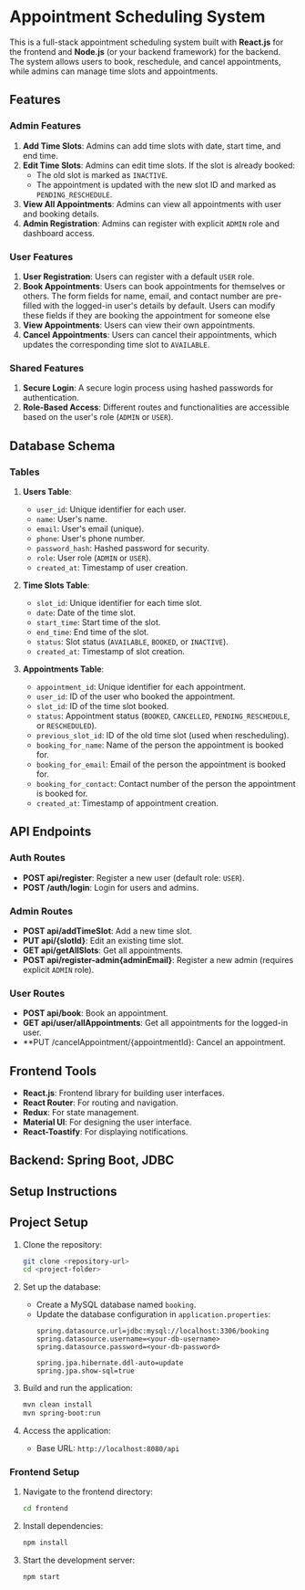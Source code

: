 
# Appointment Scheduling System

This is a full-stack appointment scheduling system built with **React.js** for the frontend and **Node.js** (or your backend framework) for the backend. The system allows users to book, reschedule, and cancel appointments, while admins can manage time slots and appointments.

## Features

### Admin Features
1. **Add Time Slots**: Admins can add time slots with date, start time, and end time.
2. **Edit Time Slots**: Admins can edit time slots. If the slot is already booked:
   - The old slot is marked as `INACTIVE`.
   - The appointment is updated with the new slot ID and marked as `PENDING_RESCHEDULE`.
3. **View All Appointments**: Admins can view all appointments with user and booking details.
4. **Admin Registration**: Admins can register with explicit `ADMIN` role and dashboard access.

### User Features
1. **User Registration**: Users can register with a default `USER` role.
2. **Book Appointments**: Users can book appointments for themselves or others.
                          The form fields for name, email, and contact number are pre-filled with the logged-in user's details by default.
                          Users can modify these fields if they are booking the appointment for someone else
3. **View Appointments**: Users can view their own appointments.
4. **Cancel Appointments**: Users can cancel their appointments, which updates the corresponding time slot to `AVAILABLE`.

### Shared Features
1. **Secure Login**: A secure login process using hashed passwords for authentication.
2. **Role-Based Access**: Different routes and functionalities are accessible based on the user's role (`ADMIN` or `USER`).

## Database Schema

### Tables
1. **Users Table**:
   - `user_id`: Unique identifier for each user.
   - `name`: User's name.
   - `email`: User's email (unique).
   - `phone`: User's phone number.
   - `password_hash`: Hashed password for security.
   - `role`: User role (`ADMIN` or `USER`).
   - `created_at`: Timestamp of user creation.

2. **Time Slots Table**:
   - `slot_id`: Unique identifier for each time slot.
   - `date`: Date of the time slot.
   - `start_time`: Start time of the slot.
   - `end_time`: End time of the slot.
   - `status`: Slot status (`AVAILABLE`, `BOOKED`, or `INACTIVE`).
   - `created_at`: Timestamp of slot creation.

3. **Appointments Table**:
   - `appointment_id`: Unique identifier for each appointment.
   - `user_id`: ID of the user who booked the appointment.
   - `slot_id`: ID of the time slot booked.
   - `status`: Appointment status (`BOOKED`, `CANCELLED`, `PENDING_RESCHEDULE`, or `RESCHEDULED`).
   - `previous_slot_id`: ID of the old time slot (used when rescheduling).
   - `booking_for_name`: Name of the person the appointment is booked for.
   - `booking_for_email`: Email of the person the appointment is booked for.
   - `booking_for_contact`: Contact number of the person the appointment is booked for.
   - `created_at`: Timestamp of appointment creation.

## API Endpoints

### Auth Routes
- **POST api/register**: Register a new user (default role: `USER`).
- **POST /auth/login**: Login for users and admins.

### Admin Routes
- **POST api/addTimeSlot**: Add a new time slot.
- **PUT api/{slotId}**: Edit an existing time slot.
- **GET api/getAllSlots**: Get all appointments.
- **POST api/register-admin{adminEmail}**: Register a new admin (requires explicit `ADMIN` role).

### User Routes
- **POST api/book**: Book an appointment.
- **GET api/user/allAppointments**: Get all appointments for the logged-in user.
- **PUT /cancelAppointment/{appointmentId}: Cancel an appointment.

## Frontend Tools
- **React.js**: Frontend library for building user interfaces.
- **React Router**: For routing and navigation.
- **Redux**: For state management.
- **Material UI**: For designing the user interface.
- **React-Toastify**: For displaying notifications.

## Backend: Spring Boot, JDBC

## Setup Instructions

## **Project Setup**

1. Clone the repository:
   ```bash
   git clone <repository-url>
   cd <project-folder>
   ```

2. Set up the database:
   - Create a MySQL database named `booking`.
   - Update the database configuration in `application.properties`:
     ```properties
     spring.datasource.url=jdbc:mysql://localhost:3306/booking
     spring.datasource.username=<your-db-username>
     spring.datasource.password=<your-db-password>

     spring.jpa.hibernate.ddl-auto=update
     spring.jpa.show-sql=true
     ```

3. Build and run the application:
   ```bash
   mvn clean install
   mvn spring-boot:run
   ```

4. Access the application:
   - Base URL: `http://localhost:8080/api`


### Frontend Setup
1. Navigate to the frontend directory:
   ```bash
   cd frontend
   ```
2. Install dependencies:
   ```bash
   npm install
   ```
3. Start the development server:
   ```bash
   npm start
   ```




